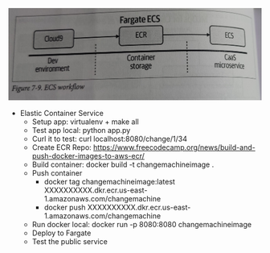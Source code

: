 ![Continuous-Delivery](ECS_workflow.jpg)

- Elastic Container Service
    - Setup app: virtualenv + make all
    - Test app local: python app.py
    - Curl it to test: curl localhost:8080/change/1/34
    - Create ECR Repo: https://www.freecodecamp.org/news/build-and-push-docker-images-to-aws-ecr/
    - Build container: docker build -t changemachineimage .
    - Push container
        - docker tag changemachineimage:latest XXXXXXXXXX.dkr.ecr.us-east-1.amazonaws.com/changemachine   
        - docker push XXXXXXXXXX.dkr.ecr.us-east-1.amazonaws.com/changemachine   
    - Run docker local: docker run -p 8080:8080 changemachineimage
    - Deploy to Fargate
    - Test the public service

    